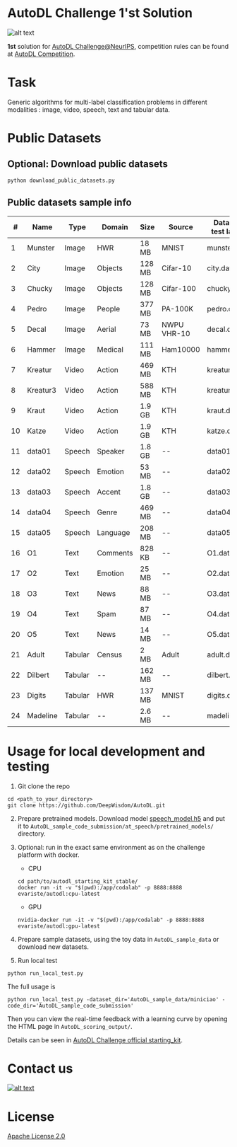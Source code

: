 # AutoDL Challenge 1'st Solution
![alt text](https://github.com/DeepWisdom/AutoDL/blob/master/autodl_logo.png "title")

**1st** solution for [AutoDL Challenge@NeurIPS](https://autodl.chalearn.org/neurips2019), competition rules can be found at [AutoDL Competition](https://autodl.lri.fr/competitions/162).


# Task
Generic algorithms for multi-label classification problems in different modalities : image, video, speech, text and tabular data.

# Public Datasets
## Optional: Download public datasets
```bash
python download_public_datasets.py
```

## Public datasets sample info 
| #   | Name     | Type    | Domain   | Size   | Source      | Data (w/o test labels) | Test labels       |
 | --- | -------- | ------- | -------- | ------ | ----------- | ---------------------- | ----------------- |
 | 1   | Munster  | Image   | HWR      | 18 MB  | MNIST       | munster.data           | munster.solution  |
 | 2   | City     | Image   | Objects  | 128 MB | Cifar-10    | city.data              | city.solution     |
 | 3   | Chucky   | Image   | Objects  | 128 MB | Cifar-100   | chucky.data            | chucky.solution   |
 | 4   | Pedro    | Image   | People   | 377 MB | PA-100K     | pedro.data             | pedro.solution    |
 | 5   | Decal    | Image   | Aerial   | 73 MB  | NWPU VHR-10 | decal.data             | decal.solution    |
 | 6   | Hammer   | Image   | Medical  | 111 MB | Ham10000    | hammer.data            | hammer.solution   |
 | 7   | Kreatur  | Video   | Action   | 469 MB | KTH         | kreatur.data           | kreatur.solution  |
 | 8   | Kreatur3 | Video   | Action   | 588 MB | KTH         | kreatur3.data          | kreatur3.solution |
 | 9   | Kraut    | Video   | Action   | 1.9 GB | KTH         | kraut.data             | kraut.solution    |
 | 10  | Katze    | Video   | Action   | 1.9 GB | KTH         | katze.data             | katze.solution    |
 | 11  | data01   | Speech  | Speaker  | 1.8 GB | --          | data01.data            | data01.solution   |
 | 12  | data02   | Speech  | Emotion  | 53 MB  | --          | data02.data            | data02.solution   |
 | 13  | data03   | Speech  | Accent   | 1.8 GB | --          | data03.data            | data03.solution   |
 | 14  | data04   | Speech  | Genre    | 469 MB | --          | data04.data            | data04.solution   |
 | 15  | data05   | Speech  | Language | 208 MB | --          | data05.data            | data05.solution   |
 | 16  | O1       | Text    | Comments | 828 KB | --          | O1.data                | O1.solution       |
 | 17  | O2       | Text    | Emotion  | 25 MB  | --          | O2.data                | O2.solution       |
 | 18  | O3       | Text    | News     | 88 MB  | --          | O3.data                | O3.solution       |
 | 19  | O4       | Text    | Spam     | 87 MB  | --          | O4.data                | O4.solution       |
 | 20  | O5       | Text    | News     | 14 MB  | --          | O5.data                | O5.solution       |
 | 21  | Adult    | Tabular | Census   | 2 MB   | Adult       | adult.data             | adult.solution    |
 | 22  | Dilbert  | Tabular | --       | 162 MB | --          | dilbert.data           | dilbert.solution  |
 | 23  | Digits   | Tabular | HWR      | 137 MB | MNIST       | digits.data            | digits.solution   |
 | 24  | Madeline | Tabular | --       | 2.6 MB | --          | madeline.data          | madeline.solution |



# Usage for local development and testing
1. Git clone the repo
```
cd <path_to_your_directory>
git clone https://github.com/DeepWisdom/AutoDL.git
```
2. Prepare pretrained models.
Download model [speech_model.h5](https://github.com/DeepWisdom/AutoDL/releases/download/opensource/thin_resnet34.h5) and put it to `AutoDL_sample_code_submission/at_speech/pretrained_models/` directory.

3. Optional: run in the exact same environment as on the challenge platform with docker. 
    - CPU
    ```
    cd path/to/autodl_starting_kit_stable/
    docker run -it -v "$(pwd):/app/codalab" -p 8888:8888 evariste/autodl:cpu-latest
    ```
    - GPU
    ```
    nvidia-docker run -it -v "$(pwd):/app/codalab" -p 8888:8888 evariste/autodl:gpu-latest
    ```
4. Prepare sample datasets, using the toy data in `AutoDL_sample_data` or download new datasets.

5. Run local test
```
python run_local_test.py
```
The full usage is
```
python run_local_test.py -dataset_dir='AutoDL_sample_data/miniciao' -code_dir='AutoDL_sample_code_submission'
```
Then you can view the real-time feedback with a learning curve by opening the
HTML page in `AutoDL_scoring_output/`.


Details can be seen in [AutoDL Challenge official starting_kit](https://github.com/zhengying-liu/autodl_starting_kit_stable).

# Contact us
[![alt text](https://github.com/DeepWisdom/AutoDL/blob/master/deepwisdom-logo-white.svg "title")](http://fuzhi.ai/)

# License
[Apache License 2.0](https://github.com/DeepWisdom/AutoDL/blob/master/LICENSE)
